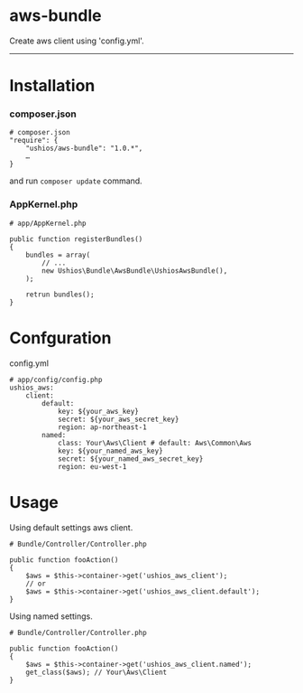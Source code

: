 aws-bundle
==========

Create aws client using 'config.yml'.

---

# Installation

### composer.json

    # composer.json
    "require": {
        "ushios/aws-bundle": "1.0.*",
        …
    }

and run `composer update` command.

### AppKernel.php

    # app/AppKernel.php
    
    public function registerBundles()
    {
        bundles = array(
            // ...
            new Ushios\Bundle\AwsBundle\UshiosAwsBundle(),
        );
        
        retrun bundles();
    }


# Confguration

config.yml

    # app/config/config.php
    ushios_aws:
        client:
            default:
                key: ${your_aws_key}
                secret: ${your_aws_secret_key}
                region: ap-northeast-1
            named:
                class: Your\Aws\Client # default: Aws\Common\Aws
                key: ${your_named_aws_key}
                secret: ${your_named_aws_secret_key}
                region: eu-west-1

# Usage

Using default settings aws client.

    # Bundle/Controller/Controller.php

	public function fooAction()
    {
        $aws = $this->container->get('ushios_aws_client');
        // or
        $aws = $this->container->get('ushios_aws_client.default');
    }

Using named settings. 

    # Bundle/Controller/Controller.php

	public function fooAction()
    {
        $aws = $this->container->get('ushios_aws_client.named');
        get_class($aws); // Your\Aws\Client
    }
